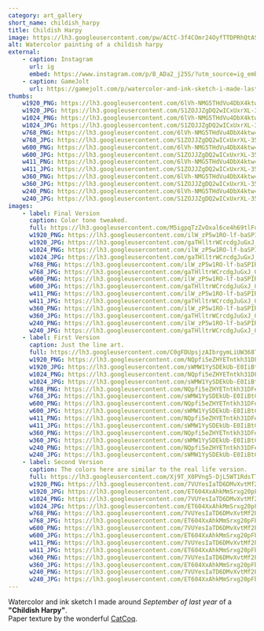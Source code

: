 ```yaml
---
category: art_gallery
short_name: childish_harpy
title: Childish Harpy
image: https://lh3.googleusercontent.com/pw/ACtC-3f4COmr24OyfTTDPRhQtAS6vRIPX1FhMn9Y_BFcyfH49fBQWkQs1RuZljMK9ugSyUZELPa2-ss_u-CYl-WZ4nAiRyNBc7A-Aimrov_4NNc1YzOdI4yWApt7SPcTXbYczWgzAuvE39eafRP3TBZEBOpQ=w1200-h630-no?authuser=0
alt: Watercolor painting of a childish harpy
external:
    - caption: Instagram
      url: ig
      embed: https://www.instagram.com/p/B_ADa2_j25S/?utm_source=ig_embed&amp;utm_campaign=loading
    - caption: GameJolt
      url: https://gamejolt.com/p/watercolor-and-ink-sketch-i-made-last-year-of-a-childish-harpy-p-jucsubvq
thumbs:
    w1920_PNG: https://lh3.googleusercontent.com/6lVh-NMG5THdVu4DbX4ktw4F-9ClQptIjLpLTK-WumfOBctTypZfe5r4I_aJMzIwLjaT3VcHjQrh_zOnlU9w96zRmeoupy3NA_jAfgb9DLKutlbknQDY2H6Ak_sjRyXRM8Je5dHjyA=w355
    w1920_JPG: https://lh3.googleusercontent.com/S1ZOJJZgDQ2wICxUxrXL-35yJGe4WSBtaN3w2Lri0oJJykw9pFh_GOUxSsCQODfcdF6T8estNkXuv0bqkbm9DcSkIPqkAqfyKBhL26iWeWrYls7lbOmDFIRpeLhvlvjqLchF39iBBw=w355
    w1024_PNG: https://lh3.googleusercontent.com/6lVh-NMG5THdVu4DbX4ktw4F-9ClQptIjLpLTK-WumfOBctTypZfe5r4I_aJMzIwLjaT3VcHjQrh_zOnlU9w96zRmeoupy3NA_jAfgb9DLKutlbknQDY2H6Ak_sjRyXRM8Je5dHjyA=w284
    w1024_JPG: https://lh3.googleusercontent.com/S1ZOJJZgDQ2wICxUxrXL-35yJGe4WSBtaN3w2Lri0oJJykw9pFh_GOUxSsCQODfcdF6T8estNkXuv0bqkbm9DcSkIPqkAqfyKBhL26iWeWrYls7lbOmDFIRpeLhvlvjqLchF39iBBw=w284
    w768_PNG: https://lh3.googleusercontent.com/6lVh-NMG5THdVu4DbX4ktw4F-9ClQptIjLpLTK-WumfOBctTypZfe5r4I_aJMzIwLjaT3VcHjQrh_zOnlU9w96zRmeoupy3NA_jAfgb9DLKutlbknQDY2H6Ak_sjRyXRM8Je5dHjyA=w213
    w768_JPG: https://lh3.googleusercontent.com/S1ZOJJZgDQ2wICxUxrXL-35yJGe4WSBtaN3w2Lri0oJJykw9pFh_GOUxSsCQODfcdF6T8estNkXuv0bqkbm9DcSkIPqkAqfyKBhL26iWeWrYls7lbOmDFIRpeLhvlvjqLchF39iBBw=w213
    w600_PNG: https://lh3.googleusercontent.com/6lVh-NMG5THdVu4DbX4ktw4F-9ClQptIjLpLTK-WumfOBctTypZfe5r4I_aJMzIwLjaT3VcHjQrh_zOnlU9w96zRmeoupy3NA_jAfgb9DLKutlbknQDY2H6Ak_sjRyXRM8Je5dHjyA=w166
    w600_JPG: https://lh3.googleusercontent.com/S1ZOJJZgDQ2wICxUxrXL-35yJGe4WSBtaN3w2Lri0oJJykw9pFh_GOUxSsCQODfcdF6T8estNkXuv0bqkbm9DcSkIPqkAqfyKBhL26iWeWrYls7lbOmDFIRpeLhvlvjqLchF39iBBw=w166
    w411_PNG: https://lh3.googleusercontent.com/6lVh-NMG5THdVu4DbX4ktw4F-9ClQptIjLpLTK-WumfOBctTypZfe5r4I_aJMzIwLjaT3VcHjQrh_zOnlU9w96zRmeoupy3NA_jAfgb9DLKutlbknQDY2H6Ak_sjRyXRM8Je5dHjyA=w114
    w411_JPG: https://lh3.googleusercontent.com/S1ZOJJZgDQ2wICxUxrXL-35yJGe4WSBtaN3w2Lri0oJJykw9pFh_GOUxSsCQODfcdF6T8estNkXuv0bqkbm9DcSkIPqkAqfyKBhL26iWeWrYls7lbOmDFIRpeLhvlvjqLchF39iBBw=w114
    w360_PNG: https://lh3.googleusercontent.com/6lVh-NMG5THdVu4DbX4ktw4F-9ClQptIjLpLTK-WumfOBctTypZfe5r4I_aJMzIwLjaT3VcHjQrh_zOnlU9w96zRmeoupy3NA_jAfgb9DLKutlbknQDY2H6Ak_sjRyXRM8Je5dHjyA=w100
    w360_JPG: https://lh3.googleusercontent.com/S1ZOJJZgDQ2wICxUxrXL-35yJGe4WSBtaN3w2Lri0oJJykw9pFh_GOUxSsCQODfcdF6T8estNkXuv0bqkbm9DcSkIPqkAqfyKBhL26iWeWrYls7lbOmDFIRpeLhvlvjqLchF39iBBw=w100
    w240_PNG: https://lh3.googleusercontent.com/6lVh-NMG5THdVu4DbX4ktw4F-9ClQptIjLpLTK-WumfOBctTypZfe5r4I_aJMzIwLjaT3VcHjQrh_zOnlU9w96zRmeoupy3NA_jAfgb9DLKutlbknQDY2H6Ak_sjRyXRM8Je5dHjyA=w66
    w240_JPG: https://lh3.googleusercontent.com/S1ZOJJZgDQ2wICxUxrXL-35yJGe4WSBtaN3w2Lri0oJJykw9pFh_GOUxSsCQODfcdF6T8estNkXuv0bqkbm9DcSkIPqkAqfyKBhL26iWeWrYls7lbOmDFIRpeLhvlvjqLchF39iBBw=w66
images:
    - label: Final Version
      caption: Color tone tweaked.
      full: https://lh3.googleusercontent.com/M5igpqTzZvOxal6ce4h69tlFuSo5TW2GKm8VAkJIi41M2n8TOTBgWMBt0sM0DLbmnCL0mkMEQ41HJu7jdcDhtnuvNnqmMHzUonvLdJdp9lwVsf2gI-BNgEIzHFWJnuttjBPs9j2dsw=w1080-h1080
      w1920_PNG: https://lh3.googleusercontent.com/ilW_zP5w1RO-lf-baSPIRd38IBtE9w0g2a_R71fvI6BfhaLV0moiGgSycf10qW2a1cRTTwRQ6SDRvRUiyrROtovuhT6BIdrTKQFR6OCKn6gA0b0asbnBdwadTfYhugVciT61Yslodw=w850
      w1920_JPG: https://lh3.googleusercontent.com/gaTHlltrWCrcdgJuGxJ_0X90Mt2evXebxScvoucyYRdkWZHv0-2mdyuKN4GNG6PtmidzvMkubLnfwJ6vOC4FNY2EN_Fjt_F5GLYMbiXJM-B_QvhgJcLw4mRATkUC6iCRYdQrHHxWLw=w850
      w1024_PNG: https://lh3.googleusercontent.com/ilW_zP5w1RO-lf-baSPIRd38IBtE9w0g2a_R71fvI6BfhaLV0moiGgSycf10qW2a1cRTTwRQ6SDRvRUiyrROtovuhT6BIdrTKQFR6OCKn6gA0b0asbnBdwadTfYhugVciT61Yslodw=w711
      w1024_JPG: https://lh3.googleusercontent.com/gaTHlltrWCrcdgJuGxJ_0X90Mt2evXebxScvoucyYRdkWZHv0-2mdyuKN4GNG6PtmidzvMkubLnfwJ6vOC4FNY2EN_Fjt_F5GLYMbiXJM-B_QvhgJcLw4mRATkUC6iCRYdQrHHxWLw=w711
      w768_PNG: https://lh3.googleusercontent.com/ilW_zP5w1RO-lf-baSPIRd38IBtE9w0g2a_R71fvI6BfhaLV0moiGgSycf10qW2a1cRTTwRQ6SDRvRUiyrROtovuhT6BIdrTKQFR6OCKn6gA0b0asbnBdwadTfYhugVciT61Yslodw=w533
      w768_JPG: https://lh3.googleusercontent.com/gaTHlltrWCrcdgJuGxJ_0X90Mt2evXebxScvoucyYRdkWZHv0-2mdyuKN4GNG6PtmidzvMkubLnfwJ6vOC4FNY2EN_Fjt_F5GLYMbiXJM-B_QvhgJcLw4mRATkUC6iCRYdQrHHxWLw=w533
      w600_PNG: https://lh3.googleusercontent.com/ilW_zP5w1RO-lf-baSPIRd38IBtE9w0g2a_R71fvI6BfhaLV0moiGgSycf10qW2a1cRTTwRQ6SDRvRUiyrROtovuhT6BIdrTKQFR6OCKn6gA0b0asbnBdwadTfYhugVciT61Yslodw=w416
      w600_JPG: https://lh3.googleusercontent.com/gaTHlltrWCrcdgJuGxJ_0X90Mt2evXebxScvoucyYRdkWZHv0-2mdyuKN4GNG6PtmidzvMkubLnfwJ6vOC4FNY2EN_Fjt_F5GLYMbiXJM-B_QvhgJcLw4mRATkUC6iCRYdQrHHxWLw=w416
      w411_PNG: https://lh3.googleusercontent.com/ilW_zP5w1RO-lf-baSPIRd38IBtE9w0g2a_R71fvI6BfhaLV0moiGgSycf10qW2a1cRTTwRQ6SDRvRUiyrROtovuhT6BIdrTKQFR6OCKn6gA0b0asbnBdwadTfYhugVciT61Yslodw=w285
      w411_JPG: https://lh3.googleusercontent.com/gaTHlltrWCrcdgJuGxJ_0X90Mt2evXebxScvoucyYRdkWZHv0-2mdyuKN4GNG6PtmidzvMkubLnfwJ6vOC4FNY2EN_Fjt_F5GLYMbiXJM-B_QvhgJcLw4mRATkUC6iCRYdQrHHxWLw=w285
      w360_PNG: https://lh3.googleusercontent.com/ilW_zP5w1RO-lf-baSPIRd38IBtE9w0g2a_R71fvI6BfhaLV0moiGgSycf10qW2a1cRTTwRQ6SDRvRUiyrROtovuhT6BIdrTKQFR6OCKn6gA0b0asbnBdwadTfYhugVciT61Yslodw=w250
      w360_JPG: https://lh3.googleusercontent.com/gaTHlltrWCrcdgJuGxJ_0X90Mt2evXebxScvoucyYRdkWZHv0-2mdyuKN4GNG6PtmidzvMkubLnfwJ6vOC4FNY2EN_Fjt_F5GLYMbiXJM-B_QvhgJcLw4mRATkUC6iCRYdQrHHxWLw=w250
      w240_PNG: https://lh3.googleusercontent.com/ilW_zP5w1RO-lf-baSPIRd38IBtE9w0g2a_R71fvI6BfhaLV0moiGgSycf10qW2a1cRTTwRQ6SDRvRUiyrROtovuhT6BIdrTKQFR6OCKn6gA0b0asbnBdwadTfYhugVciT61Yslodw=w166
      w240_JPG: https://lh3.googleusercontent.com/gaTHlltrWCrcdgJuGxJ_0X90Mt2evXebxScvoucyYRdkWZHv0-2mdyuKN4GNG6PtmidzvMkubLnfwJ6vOC4FNY2EN_Fjt_F5GLYMbiXJM-B_QvhgJcLw4mRATkUC6iCRYdQrHHxWLw=w166
    - label: First Version
      caption: Just the line art.
      full: https://lh3.googleusercontent.com/C0gFDUpsjzAIbrgymLiUW368T46iriYKdfDBBD5chYbpOA8QEi3kLlrSX4i5KV1WexkMubYr2G3ZVadkUazgCoC4QXQTUfyL3K-gqWVAAH6TLE7VlgbXywMECdZN6YIKo0JUuTqK3w=w1080-h1080
      w1920_PNG: https://lh3.googleusercontent.com/NQpfi5eZHYETntkh31DFe1vRnFbHWZvdqq2uQk4KtEjjr86vnv4nOLwJDa-FMn6dNtuVMuX7RoMIid8eZ64Y-sUJHrFieVoeulPSPfXEoUX0OZqd-zQzV29FXstRjPFKtFTzGOTiSw=w850
      w1920_JPG: https://lh3.googleusercontent.com/sWMW1YySDEkUb-E0IiBtCw4CaS8DTN7R_5ubKCkNwC_FmuxVzZH-s__3esomVHRp_SRQ9Pu5Q6ZzvRH4Iwc7rhNbSujgaEfZGgjiqDkdL6UrfE6dgGNuY_kuUVjk9dCQp-s8PcpMYA=w850
      w1024_PNG: https://lh3.googleusercontent.com/NQpfi5eZHYETntkh31DFe1vRnFbHWZvdqq2uQk4KtEjjr86vnv4nOLwJDa-FMn6dNtuVMuX7RoMIid8eZ64Y-sUJHrFieVoeulPSPfXEoUX0OZqd-zQzV29FXstRjPFKtFTzGOTiSw=w711
      w1024_JPG: https://lh3.googleusercontent.com/sWMW1YySDEkUb-E0IiBtCw4CaS8DTN7R_5ubKCkNwC_FmuxVzZH-s__3esomVHRp_SRQ9Pu5Q6ZzvRH4Iwc7rhNbSujgaEfZGgjiqDkdL6UrfE6dgGNuY_kuUVjk9dCQp-s8PcpMYA=w711
      w768_PNG: https://lh3.googleusercontent.com/NQpfi5eZHYETntkh31DFe1vRnFbHWZvdqq2uQk4KtEjjr86vnv4nOLwJDa-FMn6dNtuVMuX7RoMIid8eZ64Y-sUJHrFieVoeulPSPfXEoUX0OZqd-zQzV29FXstRjPFKtFTzGOTiSw=w533
      w768_JPG: https://lh3.googleusercontent.com/sWMW1YySDEkUb-E0IiBtCw4CaS8DTN7R_5ubKCkNwC_FmuxVzZH-s__3esomVHRp_SRQ9Pu5Q6ZzvRH4Iwc7rhNbSujgaEfZGgjiqDkdL6UrfE6dgGNuY_kuUVjk9dCQp-s8PcpMYA=w533
      w600_PNG: https://lh3.googleusercontent.com/NQpfi5eZHYETntkh31DFe1vRnFbHWZvdqq2uQk4KtEjjr86vnv4nOLwJDa-FMn6dNtuVMuX7RoMIid8eZ64Y-sUJHrFieVoeulPSPfXEoUX0OZqd-zQzV29FXstRjPFKtFTzGOTiSw=w416
      w600_JPG: https://lh3.googleusercontent.com/sWMW1YySDEkUb-E0IiBtCw4CaS8DTN7R_5ubKCkNwC_FmuxVzZH-s__3esomVHRp_SRQ9Pu5Q6ZzvRH4Iwc7rhNbSujgaEfZGgjiqDkdL6UrfE6dgGNuY_kuUVjk9dCQp-s8PcpMYA=w416
      w411_PNG: https://lh3.googleusercontent.com/NQpfi5eZHYETntkh31DFe1vRnFbHWZvdqq2uQk4KtEjjr86vnv4nOLwJDa-FMn6dNtuVMuX7RoMIid8eZ64Y-sUJHrFieVoeulPSPfXEoUX0OZqd-zQzV29FXstRjPFKtFTzGOTiSw=w285
      w411_JPG: https://lh3.googleusercontent.com/sWMW1YySDEkUb-E0IiBtCw4CaS8DTN7R_5ubKCkNwC_FmuxVzZH-s__3esomVHRp_SRQ9Pu5Q6ZzvRH4Iwc7rhNbSujgaEfZGgjiqDkdL6UrfE6dgGNuY_kuUVjk9dCQp-s8PcpMYA=w285
      w360_PNG: https://lh3.googleusercontent.com/NQpfi5eZHYETntkh31DFe1vRnFbHWZvdqq2uQk4KtEjjr86vnv4nOLwJDa-FMn6dNtuVMuX7RoMIid8eZ64Y-sUJHrFieVoeulPSPfXEoUX0OZqd-zQzV29FXstRjPFKtFTzGOTiSw=w250
      w360_JPG: https://lh3.googleusercontent.com/sWMW1YySDEkUb-E0IiBtCw4CaS8DTN7R_5ubKCkNwC_FmuxVzZH-s__3esomVHRp_SRQ9Pu5Q6ZzvRH4Iwc7rhNbSujgaEfZGgjiqDkdL6UrfE6dgGNuY_kuUVjk9dCQp-s8PcpMYA=w250
      w240_PNG: https://lh3.googleusercontent.com/NQpfi5eZHYETntkh31DFe1vRnFbHWZvdqq2uQk4KtEjjr86vnv4nOLwJDa-FMn6dNtuVMuX7RoMIid8eZ64Y-sUJHrFieVoeulPSPfXEoUX0OZqd-zQzV29FXstRjPFKtFTzGOTiSw=w166
      w240_JPG: https://lh3.googleusercontent.com/sWMW1YySDEkUb-E0IiBtCw4CaS8DTN7R_5ubKCkNwC_FmuxVzZH-s__3esomVHRp_SRQ9Pu5Q6ZzvRH4Iwc7rhNbSujgaEfZGgjiqDkdL6UrfE6dgGNuY_kuUVjk9dCQp-s8PcpMYA=w166
    - label: Second Version
      caption: The colors here are similar to the real life version.
      full: https://lh3.googleusercontent.com/Xj9T_X0PVng5-DjL5WT1RdsTTN3SBCXpGdzijDmwR9JW7l1m_x_XjDq8Gb5eYPHrboepQK1Og2ZNoyChZY94uaG0MYAuDohJYcNqlwdsdJu64ppSiIeghbJL4dKjSpYZHvMItEm-rQ=w1080-h1080
      w1920_PNG: https://lh3.googleusercontent.com/7VUYesIaTD6DMvXvtMf2P10dnXzfAbcyWtb4HDLpIQFjtzm1mDNpp2ejeiuFiDcuzApeQEyTqH1V-bv6lydVQBOoYJq95s5pygrGu1xfJtGK8Ewe8GGPBkQ5h2XZeHEZhvxsUnhcLw=w850
      w1920_JPG: https://lh3.googleusercontent.com/ET604XxAhkMmSrxg20pFbnfZSXiTHJ9z9v8FFZlRFPECVZrLejIiNWZ5bZG33WRlw-VNfr4_Rza-coTciAnLsiVQjpbx7HZpSXbvCKamu375ltEG-g68hOgF01hJkL24pxiMWM_PhQ=w850
      w1024_PNG: https://lh3.googleusercontent.com/7VUYesIaTD6DMvXvtMf2P10dnXzfAbcyWtb4HDLpIQFjtzm1mDNpp2ejeiuFiDcuzApeQEyTqH1V-bv6lydVQBOoYJq95s5pygrGu1xfJtGK8Ewe8GGPBkQ5h2XZeHEZhvxsUnhcLw=w711
      w1024_JPG: https://lh3.googleusercontent.com/ET604XxAhkMmSrxg20pFbnfZSXiTHJ9z9v8FFZlRFPECVZrLejIiNWZ5bZG33WRlw-VNfr4_Rza-coTciAnLsiVQjpbx7HZpSXbvCKamu375ltEG-g68hOgF01hJkL24pxiMWM_PhQ=w711
      w768_PNG: https://lh3.googleusercontent.com/7VUYesIaTD6DMvXvtMf2P10dnXzfAbcyWtb4HDLpIQFjtzm1mDNpp2ejeiuFiDcuzApeQEyTqH1V-bv6lydVQBOoYJq95s5pygrGu1xfJtGK8Ewe8GGPBkQ5h2XZeHEZhvxsUnhcLw=w533
      w768_JPG: https://lh3.googleusercontent.com/ET604XxAhkMmSrxg20pFbnfZSXiTHJ9z9v8FFZlRFPECVZrLejIiNWZ5bZG33WRlw-VNfr4_Rza-coTciAnLsiVQjpbx7HZpSXbvCKamu375ltEG-g68hOgF01hJkL24pxiMWM_PhQ=w533
      w600_PNG: https://lh3.googleusercontent.com/7VUYesIaTD6DMvXvtMf2P10dnXzfAbcyWtb4HDLpIQFjtzm1mDNpp2ejeiuFiDcuzApeQEyTqH1V-bv6lydVQBOoYJq95s5pygrGu1xfJtGK8Ewe8GGPBkQ5h2XZeHEZhvxsUnhcLw=w416
      w600_JPG: https://lh3.googleusercontent.com/ET604XxAhkMmSrxg20pFbnfZSXiTHJ9z9v8FFZlRFPECVZrLejIiNWZ5bZG33WRlw-VNfr4_Rza-coTciAnLsiVQjpbx7HZpSXbvCKamu375ltEG-g68hOgF01hJkL24pxiMWM_PhQ=w416
      w411_PNG: https://lh3.googleusercontent.com/7VUYesIaTD6DMvXvtMf2P10dnXzfAbcyWtb4HDLpIQFjtzm1mDNpp2ejeiuFiDcuzApeQEyTqH1V-bv6lydVQBOoYJq95s5pygrGu1xfJtGK8Ewe8GGPBkQ5h2XZeHEZhvxsUnhcLw=w285
      w411_JPG: https://lh3.googleusercontent.com/ET604XxAhkMmSrxg20pFbnfZSXiTHJ9z9v8FFZlRFPECVZrLejIiNWZ5bZG33WRlw-VNfr4_Rza-coTciAnLsiVQjpbx7HZpSXbvCKamu375ltEG-g68hOgF01hJkL24pxiMWM_PhQ=w285
      w360_PNG: https://lh3.googleusercontent.com/7VUYesIaTD6DMvXvtMf2P10dnXzfAbcyWtb4HDLpIQFjtzm1mDNpp2ejeiuFiDcuzApeQEyTqH1V-bv6lydVQBOoYJq95s5pygrGu1xfJtGK8Ewe8GGPBkQ5h2XZeHEZhvxsUnhcLw=w250
      w360_JPG: https://lh3.googleusercontent.com/ET604XxAhkMmSrxg20pFbnfZSXiTHJ9z9v8FFZlRFPECVZrLejIiNWZ5bZG33WRlw-VNfr4_Rza-coTciAnLsiVQjpbx7HZpSXbvCKamu375ltEG-g68hOgF01hJkL24pxiMWM_PhQ=w250
      w240_PNG: https://lh3.googleusercontent.com/7VUYesIaTD6DMvXvtMf2P10dnXzfAbcyWtb4HDLpIQFjtzm1mDNpp2ejeiuFiDcuzApeQEyTqH1V-bv6lydVQBOoYJq95s5pygrGu1xfJtGK8Ewe8GGPBkQ5h2XZeHEZhvxsUnhcLw=w166
      w240_JPG: https://lh3.googleusercontent.com/ET604XxAhkMmSrxg20pFbnfZSXiTHJ9z9v8FFZlRFPECVZrLejIiNWZ5bZG33WRlw-VNfr4_Rza-coTciAnLsiVQjpbx7HZpSXbvCKamu375ltEG-g68hOgF01hJkL24pxiMWM_PhQ=w166
---
```


Watercolor and ink sketch I made around *September of last year* of a **"Childish Harpy"**.  
Paper texture by the wonderful [CatCoq](https://www.instagram.com/catcoq/).
